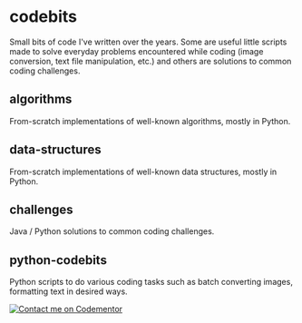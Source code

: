 # codebits
Small bits of code I've written over the years. Some are useful little scripts made to solve everyday problems encountered while coding (image conversion, text file manipulation, etc.) and others are solutions to common coding challenges.

## algorithms
From-scratch implementations of well-known algorithms, mostly in Python.

## data-structures
From-scratch implementations of well-known data structures, mostly in Python.

## challenges
Java / Python solutions to common coding challenges.

## python-codebits
Python scripts to do various coding tasks such as batch converting images, formatting text in desired ways.

[![Contact me on Codementor](https://www.codementor.io/m-badges/firas.sattar/im-a-cm-g.svg)](https://www.codementor.io/@firas.sattar?refer=badge)
